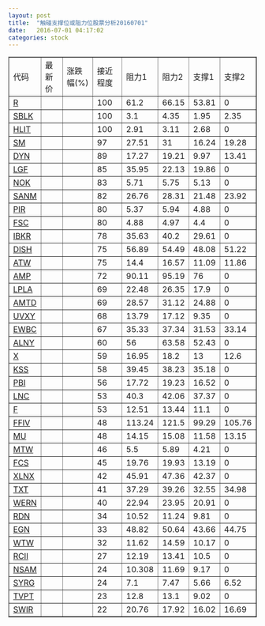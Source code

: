 ```yaml
---
layout: post
title:  "触碰支撑位或阻力位股票分析20160701"
date:   2016-07-01 04:17:02
categories: stock
---
```

<script type="text/javascript">
var stockList = []
stockList.push('gb_r');
stockList.push('gb_sblk');
stockList.push('gb_hlit');
stockList.push('gb_sm');
stockList.push('gb_dyn');
stockList.push('gb_lgf');
stockList.push('gb_nok');
stockList.push('gb_sanm');
stockList.push('gb_pir');
stockList.push('gb_fsc');
stockList.push('gb_ibkr');
stockList.push('gb_dish');
stockList.push('gb_atw');
stockList.push('gb_amp');
stockList.push('gb_lpla');
stockList.push('gb_amtd');
stockList.push('gb_uvxy');
stockList.push('gb_ewbc');
stockList.push('gb_alny');
stockList.push('gb_x');
stockList.push('gb_kss');
stockList.push('gb_pbi');
stockList.push('gb_lnc');
stockList.push('gb_f');
stockList.push('gb_ffiv');
stockList.push('gb_mu');
stockList.push('gb_mtw');
stockList.push('gb_fcs');
stockList.push('gb_xlnx');
stockList.push('gb_txt');
stockList.push('gb_wern');
stockList.push('gb_rdn');
stockList.push('gb_egn');
stockList.push('gb_wtw');
stockList.push('gb_rcii');
stockList.push('gb_nsam');
stockList.push('gb_syrg');
stockList.push('gb_tvpt');
stockList.push('gb_swir');
</script>
<table border="1">
 <tr>
 <td>代码</td>
 <td>最新价</td>
 <td>涨跌幅(%)</td>
 <td>接近程度</td>
 <td>阻力1</td>
 <td>阻力2</td>
 <td>支撑1</td>
 <td>支撑2</td>
</tr>
  <tr id="r" class="red">
  <td><a href="http://stock.finance.sina.com.cn/usstock/quotes/R.html" target="_blank">R</a></td><td></td><td></td><td>100</td><td>61.2</td><td>66.15</td><td>53.81</td><td>0</td></tr>
  <tr id="sblk" class="red">
  <td><a href="http://stock.finance.sina.com.cn/usstock/quotes/SBLK.html" target="_blank">SBLK</a></td><td></td><td></td><td>100</td><td>3.1</td><td>4.35</td><td>1.95</td><td>2.35</td></tr>
  <tr id="hlit" class="red">
  <td><a href="http://stock.finance.sina.com.cn/usstock/quotes/HLIT.html" target="_blank">HLIT</a></td><td></td><td></td><td>100</td><td>2.91</td><td>3.11</td><td>2.68</td><td>0</td></tr>
  <tr id="sm" class="red">
  <td><a href="http://stock.finance.sina.com.cn/usstock/quotes/SM.html" target="_blank">SM</a></td><td></td><td></td><td>97</td><td>27.51</td><td>31</td><td>16.24</td><td>19.28</td></tr>
  <tr id="dyn" class="red">
  <td><a href="http://stock.finance.sina.com.cn/usstock/quotes/DYN.html" target="_blank">DYN</a></td><td></td><td></td><td>89</td><td>17.27</td><td>19.21</td><td>9.97</td><td>13.41</td></tr>
  <tr id="lgf" class="green">
  <td><a href="http://stock.finance.sina.com.cn/usstock/quotes/LGF.html" target="_blank">LGF</a></td><td></td><td></td><td>85</td><td>35.95</td><td>22.13</td><td>19.86</td><td>0</td></tr>
  <tr id="nok" class="red">
  <td><a href="http://stock.finance.sina.com.cn/usstock/quotes/NOK.html" target="_blank">NOK</a></td><td></td><td></td><td>83</td><td>5.71</td><td>5.75</td><td>5.13</td><td>0</td></tr>
  <tr id="sanm" class="green">
  <td><a href="http://stock.finance.sina.com.cn/usstock/quotes/SANM.html" target="_blank">SANM</a></td><td></td><td></td><td>82</td><td>26.76</td><td>28.31</td><td>21.48</td><td>23.92</td></tr>
  <tr id="pir" class="green">
  <td><a href="http://stock.finance.sina.com.cn/usstock/quotes/PIR.html" target="_blank">PIR</a></td><td></td><td></td><td>80</td><td>5.37</td><td>5.94</td><td>4.88</td><td>0</td></tr>
  <tr id="fsc" class="red">
  <td><a href="http://stock.finance.sina.com.cn/usstock/quotes/FSC.html" target="_blank">FSC</a></td><td></td><td></td><td>80</td><td>4.88</td><td>4.97</td><td>4.4</td><td>0</td></tr>
  <tr id="ibkr" class="red">
  <td><a href="http://stock.finance.sina.com.cn/usstock/quotes/IBKR.html" target="_blank">IBKR</a></td><td></td><td></td><td>78</td><td>35.63</td><td>40.2</td><td>29.61</td><td>0</td></tr>
  <tr id="dish" class="green">
  <td><a href="http://stock.finance.sina.com.cn/usstock/quotes/DISH.html" target="_blank">DISH</a></td><td></td><td></td><td>75</td><td>56.89</td><td>54.49</td><td>48.08</td><td>51.22</td></tr>
  <tr id="atw" class="green">
  <td><a href="http://stock.finance.sina.com.cn/usstock/quotes/ATW.html" target="_blank">ATW</a></td><td></td><td></td><td>75</td><td>14.4</td><td>16.57</td><td>11.09</td><td>11.86</td></tr>
  <tr id="amp" class="red">
  <td><a href="http://stock.finance.sina.com.cn/usstock/quotes/AMP.html" target="_blank">AMP</a></td><td></td><td></td><td>72</td><td>90.11</td><td>95.19</td><td>76</td><td>0</td></tr>
  <tr id="lpla" class="green">
  <td><a href="http://stock.finance.sina.com.cn/usstock/quotes/LPLA.html" target="_blank">LPLA</a></td><td></td><td></td><td>69</td><td>22.48</td><td>26.35</td><td>17.9</td><td>0</td></tr>
  <tr id="amtd" class="red">
  <td><a href="http://stock.finance.sina.com.cn/usstock/quotes/AMTD.html" target="_blank">AMTD</a></td><td></td><td></td><td>69</td><td>28.57</td><td>31.12</td><td>24.88</td><td>0</td></tr>
  <tr id="uvxy" class="green">
  <td><a href="http://stock.finance.sina.com.cn/usstock/quotes/UVXY.html" target="_blank">UVXY</a></td><td></td><td></td><td>68</td><td>13.79</td><td>17.12</td><td>9.35</td><td>0</td></tr>
  <tr id="ewbc" class="green">
  <td><a href="http://stock.finance.sina.com.cn/usstock/quotes/EWBC.html" target="_blank">EWBC</a></td><td></td><td></td><td>67</td><td>35.33</td><td>37.34</td><td>31.53</td><td>33.14</td></tr>
  <tr id="alny" class="red">
  <td><a href="http://stock.finance.sina.com.cn/usstock/quotes/ALNY.html" target="_blank">ALNY</a></td><td></td><td></td><td>60</td><td>56</td><td>63.58</td><td>52.43</td><td>0</td></tr>
  <tr id="x" class="red">
  <td><a href="http://stock.finance.sina.com.cn/usstock/quotes/X.html" target="_blank">X</a></td><td></td><td></td><td>59</td><td>16.95</td><td>18.2</td><td>13</td><td>12.6</td></tr>
  <tr id="kss" class="red">
  <td><a href="http://stock.finance.sina.com.cn/usstock/quotes/KSS.html" target="_blank">KSS</a></td><td></td><td></td><td>58</td><td>39.45</td><td>38.23</td><td>35.18</td><td>0</td></tr>
  <tr id="pbi" class="green">
  <td><a href="http://stock.finance.sina.com.cn/usstock/quotes/PBI.html" target="_blank">PBI</a></td><td></td><td></td><td>56</td><td>17.72</td><td>19.23</td><td>16.52</td><td>0</td></tr>
  <tr id="lnc" class="green">
  <td><a href="http://stock.finance.sina.com.cn/usstock/quotes/LNC.html" target="_blank">LNC</a></td><td></td><td></td><td>53</td><td>40.3</td><td>42.06</td><td>37.37</td><td>0</td></tr>
  <tr id="f" class="green">
  <td><a href="http://stock.finance.sina.com.cn/usstock/quotes/F.html" target="_blank">F</a></td><td></td><td></td><td>53</td><td>12.51</td><td>13.44</td><td>11.1</td><td>0</td></tr>
  <tr id="ffiv" class="green">
  <td><a href="http://stock.finance.sina.com.cn/usstock/quotes/FFIV.html" target="_blank">FFIV</a></td><td></td><td></td><td>48</td><td>113.24</td><td>121.5</td><td>99.29</td><td>105.76</td></tr>
  <tr id="mu" class="green">
  <td><a href="http://stock.finance.sina.com.cn/usstock/quotes/MU.html" target="_blank">MU</a></td><td></td><td></td><td>48</td><td>14.15</td><td>15.08</td><td>11.58</td><td>13.15</td></tr>
  <tr id="mtw" class="red">
  <td><a href="http://stock.finance.sina.com.cn/usstock/quotes/MTW.html" target="_blank">MTW</a></td><td></td><td></td><td>46</td><td>5.5</td><td>5.89</td><td>4.21</td><td>0</td></tr>
  <tr id="fcs" class="green">
  <td><a href="http://stock.finance.sina.com.cn/usstock/quotes/FCS.html" target="_blank">FCS</a></td><td></td><td></td><td>45</td><td>19.76</td><td>19.93</td><td>13.19</td><td>0</td></tr>
  <tr id="xlnx" class="green">
  <td><a href="http://stock.finance.sina.com.cn/usstock/quotes/XLNX.html" target="_blank">XLNX</a></td><td></td><td></td><td>42</td><td>45.91</td><td>47.36</td><td>42.37</td><td>0</td></tr>
  <tr id="txt" class="green">
  <td><a href="http://stock.finance.sina.com.cn/usstock/quotes/TXT.html" target="_blank">TXT</a></td><td></td><td></td><td>41</td><td>37.29</td><td>39.26</td><td>32.55</td><td>34.98</td></tr>
  <tr id="wern" class="green">
  <td><a href="http://stock.finance.sina.com.cn/usstock/quotes/WERN.html" target="_blank">WERN</a></td><td></td><td></td><td>40</td><td>22.94</td><td>23.95</td><td>20.91</td><td>0</td></tr>
  <tr id="rdn" class="red">
  <td><a href="http://stock.finance.sina.com.cn/usstock/quotes/RDN.html" target="_blank">RDN</a></td><td></td><td></td><td>34</td><td>10.52</td><td>11.24</td><td>9.81</td><td>0</td></tr>
  <tr id="egn" class="red">
  <td><a href="http://stock.finance.sina.com.cn/usstock/quotes/EGN.html" target="_blank">EGN</a></td><td></td><td></td><td>33</td><td>48.82</td><td>50.64</td><td>43.66</td><td>44.75</td></tr>
  <tr id="wtw" class="green">
  <td><a href="http://stock.finance.sina.com.cn/usstock/quotes/WTW.html" target="_blank">WTW</a></td><td></td><td></td><td>32</td><td>11.62</td><td>14.59</td><td>10.17</td><td>0</td></tr>
  <tr id="rcii" class="green">
  <td><a href="http://stock.finance.sina.com.cn/usstock/quotes/RCII.html" target="_blank">RCII</a></td><td></td><td></td><td>27</td><td>12.19</td><td>13.41</td><td>10.5</td><td>0</td></tr>
  <tr id="nsam" class="red">
  <td><a href="http://stock.finance.sina.com.cn/usstock/quotes/NSAM.html" target="_blank">NSAM</a></td><td></td><td></td><td>24</td><td>10.308</td><td>11.69</td><td>9.17</td><td>0</td></tr>
  <tr id="syrg" class="green">
  <td><a href="http://stock.finance.sina.com.cn/usstock/quotes/SYRG.html" target="_blank">SYRG</a></td><td></td><td></td><td>24</td><td>7.1</td><td>7.47</td><td>5.66</td><td>6.52</td></tr>
  <tr id="tvpt" class="green">
  <td><a href="http://stock.finance.sina.com.cn/usstock/quotes/TVPT.html" target="_blank">TVPT</a></td><td></td><td></td><td>23</td><td>12.8</td><td>13.1</td><td>9.02</td><td>0</td></tr>
  <tr id="swir" class="green">
  <td><a href="http://stock.finance.sina.com.cn/usstock/quotes/SWIR.html" target="_blank">SWIR</a></td><td></td><td></td><td>22</td><td>20.76</td><td>17.92</td><td>16.02</td><td>16.69</td></tr>
</table>
